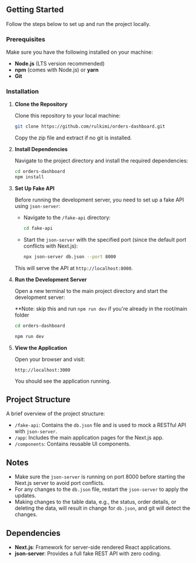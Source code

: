 ## Getting Started

Follow the steps below to set up and run the project locally.

### Prerequisites

Make sure you have the following installed on your machine:

- **Node.js** (LTS version recommended)
- **npm** (comes with Node.js) or **yarn**
- **Git**

### Installation

1. **Clone the Repository**
   
   Clone this repository to your local machine:

   ```bash
   git clone https://github.com/rulkimi/orders-dashboard.git
   ```

   Copy the zip file and extract if no git is installed.

2. **Install Dependencies**

   Navigate to the project directory and install the required dependencies:

   ```bash
   cd orders-dashboard
   npm install
   ```

3. **Set Up Fake API**

   Before running the development server, you need to set up a fake API using `json-server`:

   - Navigate to the `/fake-api` directory:

     ```bash
     cd fake-api
     ```

   - Start the `json-server` with the specified port (since the default port conflicts with Next.js):

     ```bash
     npx json-server db.json --port 8000
     ```

   This will serve the API at `http://localhost:8000`.

4. **Run the Development Server**

   Open a new terminal to the main project directory and start the development server:

   **Note: skip this and run `npm run dev` if you're already in the root/main folder
   ```bash
   cd orders-dashboard
   ```

   ```bash
   npm run dev
   ```

5. **View the Application**

   Open your browser and visit:

   ```
   http://localhost:3000
   ```

   You should see the application running.

## Project Structure

A brief overview of the project structure:

- `/fake-api`: Contains the `db.json` file and is used to mock a RESTful API with `json-server`.
- `/app`: Includes the main application pages for the Next.js app.
- `/components`: Contains reusable UI components.

## Notes

- Make sure the `json-server` is running on port 8000 before starting the Next.js server to avoid port conflicts.
- For any changes to the `db.json` file, restart the `json-server` to apply the updates.
- Making changes to the table data, e.g., the status, order details, or deleting the data, will result in change for `db.json`, and git will detect the changes. 

## Dependencies

- **Next.js**: Framework for server-side rendered React applications.
- **json-server**: Provides a full fake REST API with zero coding.

